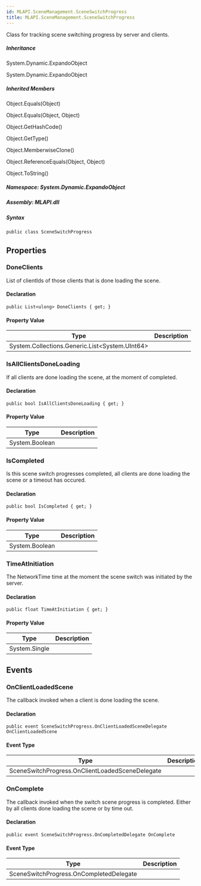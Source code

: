```yaml
---  
id: MLAPI.SceneManagement.SceneSwitchProgress  
title: MLAPI.SceneManagement.SceneSwitchProgress  
---
```


<div class="markdown level0 summary">

Class for tracking scene switching progress by server and clients.

</div>

<div class="markdown level0 conceptual">

</div>

<div class="inheritance">

##### Inheritance

<div class="level0">

System.Dynamic.ExpandoObject

</div>

<div class="level1">

System.Dynamic.ExpandoObject

</div>

</div>

<div class="inheritedMembers">

##### Inherited Members

<div>

Object.Equals(Object)

</div>

<div>

Object.Equals(Object, Object)

</div>

<div>

Object.GetHashCode()

</div>

<div>

Object.GetType()

</div>

<div>

Object.MemberwiseClone()

</div>

<div>

Object.ReferenceEquals(Object, Object)

</div>

<div>

Object.ToString()

</div>

</div>

##### **Namespace**: System.Dynamic.ExpandoObject

##### **Assembly**: MLAPI.dll

##### Syntax

    public class SceneSwitchProgress

## Properties 

### DoneClients

<div class="markdown level1 summary">

List of clientIds of those clients that is done loading the scene.

</div>

<div class="markdown level1 conceptual">

</div>

#### Declaration

    public List<ulong> DoneClients { get; }

#### Property Value

| Type                                                 | Description |
|------------------------------------------------------|-------------|
| System.Collections.Generic.List&lt;System.UInt64&gt; |             |

### IsAllClientsDoneLoading

<div class="markdown level1 summary">

If all clients are done loading the scene, at the moment of completed.

</div>

<div class="markdown level1 conceptual">

</div>

#### Declaration

    public bool IsAllClientsDoneLoading { get; }

#### Property Value

| Type           | Description |
|----------------|-------------|
| System.Boolean |             |

### IsCompleted

<div class="markdown level1 summary">

Is this scene switch progresses completed, all clients are done loading
the scene or a timeout has occured.

</div>

<div class="markdown level1 conceptual">

</div>

#### Declaration

    public bool IsCompleted { get; }

#### Property Value

| Type           | Description |
|----------------|-------------|
| System.Boolean |             |

### TimeAtInitiation

<div class="markdown level1 summary">

The NetworkTime time at the moment the scene switch was initiated by the
server.

</div>

<div class="markdown level1 conceptual">

</div>

#### Declaration

    public float TimeAtInitiation { get; }

#### Property Value

| Type          | Description |
|---------------|-------------|
| System.Single |             |

## Events

### OnClientLoadedScene

<div class="markdown level1 summary">

The callback invoked when a client is done loading the scene.

</div>

<div class="markdown level1 conceptual">

</div>

#### Declaration

    public event SceneSwitchProgress.OnClientLoadedSceneDelegate OnClientLoadedScene

#### Event Type

| Type                                            | Description |
|-------------------------------------------------|-------------|
| SceneSwitchProgress.OnClientLoadedSceneDelegate |             |

### OnComplete

<div class="markdown level1 summary">

The callback invoked when the switch scene progress is completed. Either
by all clients done loading the scene or by time out.

</div>

<div class="markdown level1 conceptual">

</div>

#### Declaration

    public event SceneSwitchProgress.OnCompletedDelegate OnComplete

#### Event Type

| Type                                    | Description |
|-----------------------------------------|-------------|
| SceneSwitchProgress.OnCompletedDelegate |             |
